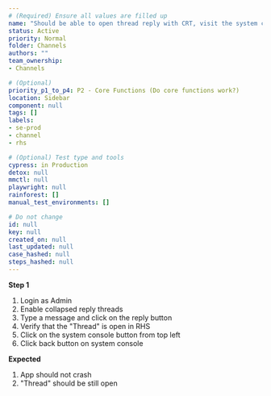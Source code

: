 ```yaml
---
# (Required) Ensure all values are filled up
name: "Should be able to open thread reply with CRT, visit the system console and come back without issues"
status: Active
priority: Normal
folder: Channels
authors: ""
team_ownership: 
- Channels

# (Optional)
priority_p1_to_p4: P2 - Core Functions (Do core functions work?)
location: Sidebar
component: null
tags: []
labels:
- se-prod
- channel
- rhs

# (Optional) Test type and tools
cypress: in Production
detox: null
mmctl: null
playwright: null
rainforest: []
manual_test_environments: []

# Do not change
id: null
key: null
created_on: null
last_updated: null
case_hashed: null
steps_hashed: null
---
```


**Step 1**

1. Login as Admin
1. Enable collapsed reply threads
1. Type a message and click on the reply button
1. Verify that the "Thread" is open in RHS
1. Click on the system console button from top left
1. Click back button on system console


**Expected**

1. App should not crash
1. "Thread" should be still open